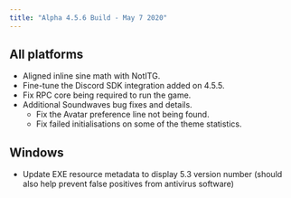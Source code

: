 ```yaml
---
title: "Alpha 4.5.6 Build - May 7 2020"
---
```


All platforms
-------------

*   Aligned inline sine math with NotITG.
*   Fine-tune the Discord SDK integration added on 4.5.5.
*   Fix RPC core being required to run the game.
*   Additional Soundwaves bug fixes and details.
    *   Fix the Avatar preference line not being found.
    *   Fix failed initialisations on some of the theme statistics.

Windows
-------

*   Update EXE resource metadata to display 5.3 version number (should also help prevent false positives from antivirus software)